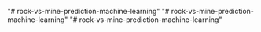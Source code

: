 "# rock-vs-mine-prediction-machine-learning" 
"# rock-vs-mine-prediction-machine-learning" 
"# rock-vs-mine-prediction-machine-learning" 
